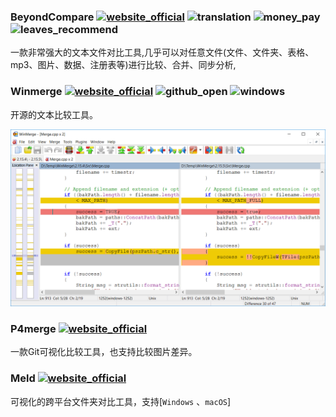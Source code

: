 ### BeyondCompare [![website_official](https://gitbook07.oss-cn-hangzhou.aliyuncs.com/website_official.svg)](http://www.scootersoftware.com/) ![translation](https://gitbook07.oss-cn-hangzhou.aliyuncs.com/translation.svg) ![money_pay](https://gitbook07.oss-cn-hangzhou.aliyuncs.com/money_pay.svg) ![leaves_recommend](https://gitbook07.oss-cn-hangzhou.aliyuncs.com/leaves_rec.svg)

一款非常强大的文本文件对比工具,几乎可以对任意文件(文件、文件夹、表格、mp3、图片、数据、注册表等)进行比较、合并、同步分析,

### Winmerge [![website_official](https://gitbook07.oss-cn-hangzhou.aliyuncs.com/website_official.svg)](https://winmerge.org/) ![github_open](https://gitbook07.oss-cn-hangzhou.aliyuncs.com/github_open.svg) ![windows](https://gitbook07.oss-cn-hangzhou.aliyuncs.com/windows.svg)

开源的文本比较工具。

![Winmerge](../../.gitbook/assets/z-pro-file-comp-winmerge.png)

### P4merge [![website_official](https://gitbook07.oss-cn-hangzhou.aliyuncs.com/website_official.svg)](https://www.perforce.com/products/helix-core-apps/merge-diff-tool-p4merge)


一款Git可视化比较工具，也支持比较图片差异。

### Meld [![website_official](https://gitbook07.oss-cn-hangzhou.aliyuncs.com/website_official.svg)](http://meldmerge.org/)

可视化的跨平台文件夹对比工具，支持[`Windows` 、`macOS`]

